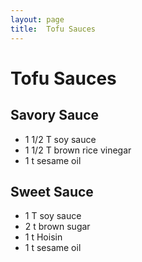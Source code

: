 ```yaml
---
layout: page
title:  Tofu Sauces
---
```


# Tofu Sauces

## Savory Sauce
- 1 1/2 T soy sauce
- 1 1/2 T brown rice vinegar
- 1 t sesame oil

## Sweet Sauce
- 1 T soy sauce
- 2 t brown sugar
- 1 t Hoisin
- 1 t sesame oil